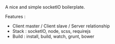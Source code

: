 A nice and simple socketIO boilerplate.

Features : 

- Client master / Client slave / Server relationship
- Stack : socketIO, node, scss, requirejs
- Build : install, build, watch, grunt, bower
